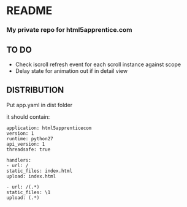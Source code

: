 # README #

### My private repo for html5apprentice.com ###

## TO DO ##

* Check iscroll refresh event for each scroll instance against scope
* Delay state for animation out if in detail view

## DISTRIBUTION ##

Put app.yaml in dist folder

it should contain:
    
    application: html5apprenticecom
    version: 1
    runtime: python27
    api_version: 1
    threadsafe: true
    
    handlers:
    - url: /
    static_files: index.html
    upload: index.html
    
    - url: /(.*)
    static_files: \1
    upload: (.*)
